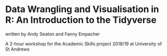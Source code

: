 # Data Wrangling and Visualisation in R: An Introduction to the Tidyverse

written by Andy Seaton and Fanny Empacher

A 2-hour workshop for the Academic Skills project 2018/19 at University of St Andrews